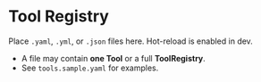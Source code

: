 # Tool Registry
Place `.yaml`, `.yml`, or `.json` files here. Hot-reload is enabled in dev.

- A file may contain **one Tool** or a full **ToolRegistry**.
- See `tools.sample.yaml` for examples.

